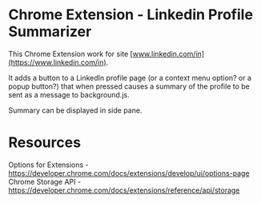 # Chrome Extension - Linkedin Profile Summarizer

This Chrome Extension work for site [www.linkedin.com/in](https://www.linkedin.com/in).

It adds a button to a LinkedIn profile page (or a context menu option? or a popup button?) that when pressed causes a summary of the profile to be sent as a message to background.js.

Summary can be displayed in side pane.

# Resources

Options for Extensions - https://developer.chrome.com/docs/extensions/develop/ui/options-page 
Chrome Storage API - https://developer.chrome.com/docs/extensions/reference/api/storage


    